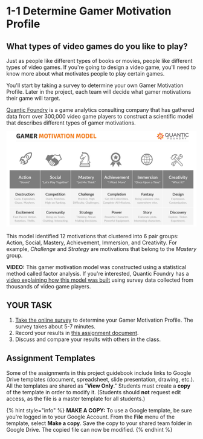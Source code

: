 # 1-1 Determine Gamer Motivation Profile

## What types of video games do you like to play?

Just as people like different types of books or movies, people like different types of video games. If you're going to design a video game, you'll need to know more about what motivates people to play certain games.

You'll start by taking a survey to determine your own Gamer Motivation Profile. Later in the project, each team will decide what gamer motivations their game will target.

[Quantic Foundry](http://quanticfoundry.com/) is a game analytics consulting company that has gathered data from over 300,000 video game players to construct a scientific model that describes different types of gamer motivations.

![](../.gitbook/assets/gamer-motivation-model.png)

This model identified 12 motivations that clustered into 6 pair groups: Action, Social, Mastery, Achievement, Immersion, and Creativity. For example, _Challenge_ and _Strategy_ are motivations that belong to the _Mastery_ group.

**VIDEO:** This gamer motivation model was constructed using a statistical method called factor analysis. If you're interested, Quantic Foundry has a [video explaining how this model was built](https://www.youtube.com/embed/YZwiQd-0xqQ?start=0&end=380) using survey data collected from thousands of video game players.

## YOUR TASK

1. [Take the online survey](https://apps.quanticfoundry.com/surveys/start/gamerprofile/) to determine your Gamer Motivation Profile. The survey takes about 5-7 minutes.
2. Record your results in [this assignment document](https://drive.google.com/open?id=1QtWFyRvM4sgI5W1iHRpx-60IMaf7P4drH122iJjbMoc).
3. Discuss and compare your results with others in the class.

## Assignment Templates

Some of the assignments in this project guidebook include links to Google Drive templates \(document, spreadsheet, slide presentation, drawing, etc.\). All the templates are shared as "**View Only**." Students must create a **copy** of the template in order to modify it. \(Students should **not** request edit access, as the file is a master template for all students.\)

{% hint style="info" %}
**MAKE A COPY:** To use a Google template, be sure you're logged in to your Google Account. From the **File** menu of the template, select **Make a copy**. Save the copy to your shared team folder in Google Drive. The copied file can now be modified.
{% endhint %}


